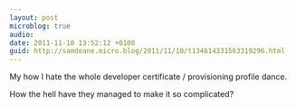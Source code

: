 ```yaml
---
layout: post
microblog: true
audio: 
date: 2011-11-10 13:52:12 +0100
guid: http://samdeane.micro.blog/2011/11/10/t134614331563319296.html
---
```

My how I hate the whole developer certificate / provisioning profile dance.

How the hell have they managed to make it so complicated?
